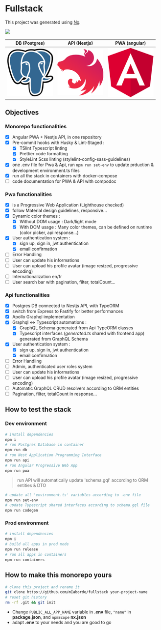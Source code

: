 # Fullstack

This project was generated using [Nx](https://nx.dev).

<p><img src="https://raw.githubusercontent.com/nrwl/nx/master/nx-logo.png" width="200"></p>

<!-- prettier-ignore-start -->
| **DB** (Postgres) | **API** (Nestjs) | **PWA** (angular) |
| --- | --- | --- |
| <img src="documentation/images/postgres.png" width="150"> | <img src="documentation/images/nestjs.png" width="150"> | <img src="documentation/images/angular.png" width="150"> |
<!-- prettier-ignore-end -->

## Objectives

### Monorepo functionalities

- [x] Angular PWA + Nestjs API, in one repository
- [x] Pre-commit hooks with Husky & Lint-Staged :
  - [x] TSlint Typescript linting
  - [x] Prettier code formatting
  - [x] StyleLint Scss linting (stylelint-config-sass-guidelines)
- [x] one .env file for Pwa & Api, run `npm run set-env` to update prduction & development environment.ts files
- [x] run all the stack in containers with docker-compose
- [ ] code documentation for PWA & API with compodoc

### Pwa functionalities

- [x] is a Progressive Web Application (Lighthouse checked)
- [x] follow Material design guidelines, responsive...
- [x] Dynamic color themes :
  - [x] Without DOM usage : Dark/light mode
  - [x] With DOM usage : Many color themes, can be defined on runtime (color picker, api response...)
- [x] User authentication system :
  - [x] sign up, sign in, jwt authentication
  - [x] email confirmation
- [ ] Error Handling
- [ ] User can update his informations
- [ ] User can upload his profile avatar (image resized, progressive encoding)
- [ ] Internationalization en/fr
- [ ] User search bar with pagination, filter, totalCount...

### Api functionalities

- [x] Postgres DB connected to Nestjs API, with TypeORM
- [x] switch from Express to Fastify for better performances
- [x] Apollo Graphql implementation
- [x] Graphql <-> Typescript automations :
  - [x] GraphQL Schema generated from Api TypeORM classes
  - [x] Typescript interfaces (_generated.ts_ shared with frontend app) generated from GraphQL Schema
- [x] User authentication system :
  - [x] sign up, sign in, jwt authentication
  - [x] email confirmation
- [ ] Error Handling
- [ ] Admin, authenticated user roles system
- [ ] User can update his informations
- [ ] User can upload his profile avatar (image resized, progressive encoding)
- [ ] Automatic GraphQL CRUD resolvers according to ORM entities
- [ ] Pagination, filter, totalCount in response...

## How to test the stack

### Dev environment

```bash
# install dependencies
npm i
# run Postgres Database in container
npm run db
# run Nest Application Programming Interface
npm run api
# run Angular Progressive Web App
npm run pwa
```

> run API will automatically update 'schema.gql' according to ORM entities & DTO

```bash
# update all 'environment.ts' variables according to .env file
npm run set-env
# update Typescript shared interfaces according to schema.gql file
npm run codegen
```

### Prod environment

```bash
# install dependencies
npm i
# build all apps in prod mode
npm run release
# run all apps in containers
npm run containers
```

## How to make this monorepo yours

```bash
# clone this project and rename it
git clone https://github.com/mIaborde/fullstack your-project-name
# reset git history
rm -rf .git && git init
```

- Change `PUBLIC_ALL_APP_NAME` variable in **.env** file, `"name"` in **package.json**, and `npmScope` **nx.json**
- adapt **.env** to your needs and you are good to go
